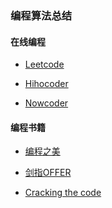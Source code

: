 ### 编程算法总结 ###
#### 在线编程 ####
  + [Leetcode]()
  
  + [Hihocoder]()
  
  + [Nowcoder]()
  
#### 编程书籍 ####

  + [编程之美]()
  
  + [剑指OFFER]()
  
  + [Cracking the code]()

